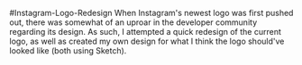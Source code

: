 #Instagram-Logo-Redesign
When Instagram's newest logo was first pushed out, there was somewhat of an uproar in the developer community regarding its design. As such, I attempted a quick redesign of the current logo, as well as created my own design for what I think the logo should've looked like (both using Sketch).
